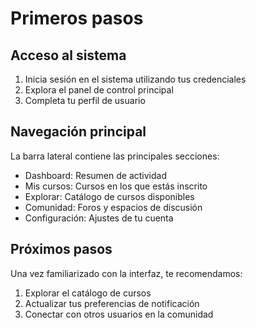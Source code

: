 
# Primeros pasos

## Acceso al sistema

1. Inicia sesión en el sistema utilizando tus credenciales
2. Explora el panel de control principal
3. Completa tu perfil de usuario

## Navegación principal

La barra lateral contiene las principales secciones:

- Dashboard: Resumen de actividad
- Mis cursos: Cursos en los que estás inscrito
- Explorar: Catálogo de cursos disponibles
- Comunidad: Foros y espacios de discusión
- Configuración: Ajustes de tu cuenta

## Próximos pasos

Una vez familiarizado con la interfaz, te recomendamos:

1. Explorar el catálogo de cursos
2. Actualizar tus preferencias de notificación
3. Conectar con otros usuarios en la comunidad
